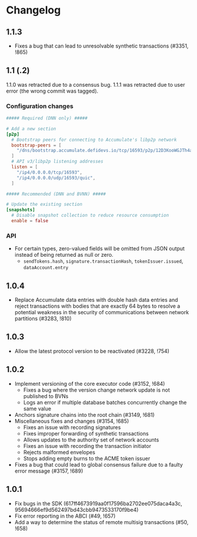 # Changelog

## 1.1.3

- Fixes a bug that can lead to unresolvable synthetic transactions (#3351, !865)

## 1.1 (.2)

1.1.0 was retracted due to a consensus bug. 1.1.1 was retracted due to user
error (the wrong commit was tagged).

### Configuration changes

```toml
##### Required (DNN only) #####

# Add a new section
[p2p]
  # Bootstrap peers for connecting to Accumulate's libp2p network
  bootstrap-peers = [
    "/dns/bootstrap.accumulate.defidevs.io/tcp/16593/p2p/12D3KooWGJTh4aeF7bFnwo9sAYRujCkuVU1Cq8wNeTNGpFgZgXdg",
  ]
  # API v3/libp2p listening addresses
  listen = [
    "/ip4/0.0.0.0/tcp/16593",
    "/ip4/0.0.0.0/udp/16593/quic",
  ]

##### Recommended (DNN and BVNN) #####

# Update the existing section
[snapshots]
  # Disable snapshot collection to reduce resource consumption
  enable = false
```

### API

- For certain types, zero-valued fields will be omitted from JSON output instead
  of being returned as null or zero.
  - `sendTokens.hash`, `signature.transactionHash`, `tokenIssuer.issued`,
    `dataAccount.entry`

## 1.0.4

- Replace Accumulate data entries with double hash data entries and reject
  transactions with bodies that are exactly 64 bytes to resolve a potential
  weakness in the security of communications between network partitions (#3283,
  !810)

## 1.0.3

- Allow the latest protocol version to be reactivated (#3228, !754)

## 1.0.2

- Implement versioning of the core executor code (#3152, !684)
  - Fixes a bug where the version change network update is not published to BVNs
  - Logs an error if multiple database batches concurrently change the same
    value
- Anchors signature chains into the root chain (#3149, !681)
- Miscellaneous fixes and changes (#3154, !685)
  - Fixes an issue with recording signatures
  - Fixes improper forwarding of synthetic transactions
  - Allows updates to the authority set of network accounts
  - Fixes an issue with recording the transaction initiator
  - Rejects malformed envelopes
  - Stops adding empty burns to the ACME token issuer
- Fixes a bug that could lead to global consensus failure due to a faulty error
  message (#3157, !689)

## 1.0.1

- Fix bugs in the SDK (617ff4673919aa0f17596ba2702ee075daca4a3c, 95694666ef9d562497bd43cbb9473533170f9be4)
- Fix error reporting in the ABCI (#49, !657)
- Add a way to determine the status of remote multisig transactions (#50, !658)

